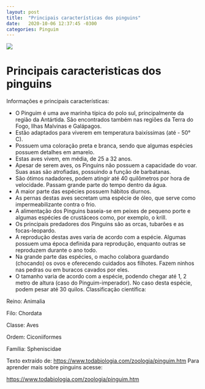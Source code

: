 ```yaml
---
layout: post
title:  "Principais características dos pinguins"
date:   2020-10-06 12:37:45 -0300
categories: Pinguim
---
```


<img src ="{{ '/assets/imagens/ping2.jpg' | relative_url}}">

<h1>Principais caracteristicas dos pinguins</h1>

Informações e principais características:

- O Pinguim é uma ave marinha típica do polo sul, principalmente da região da Antártida. São encontrados também nas regiões da Terra do Fogo, Ilhas Malvinas e Galápagos.
- Estão adaptados para viverem em temperatura baixíssimas (até - 50° C).
- Possuem uma coloração preta e branca, sendo que algumas espécies possuem detalhes em amarelo.
- Estas aves vivem, em média, de 25 a 32 anos.
- Apesar de serem aves, os Pinguins não possuem a capacidade do voar. Suas asas são atrofiadas, possuindo a função de barbatanas.
- São ótimos nadadores, podem atingir até 40 quilômetros por hora de velocidade. Passam grande parte do tempo dentro da água.
- A maior parte das espécies possuem hábitos diurnos.
- As pernas destas aves secretam uma espécie de óleo, que serve como impermeabilizante contra o frio.
- A alimentação dos Pinguins baseia-se em peixes de pequeno porte e algumas espécies de crustáceos como, por exemplo, o krill.
- Os principais predadores dos Pinguins são as orcas, tubarões e as focas-leopardo.
- A reprodução destas aves varia de acordo com a espécie. Algumas possuem uma época definida para reprodução, enquanto outras se reproduzem durante o ano todo. 
- Na grande parte das espécies, o macho colabora guardando (chocando) os ovos e oferecendo cuidados aos filhotes. Fazem ninhos nas pedras ou em buracos cavados por eles.
- O tamanho varia de acordo com a espécie, podendo chegar até 1, 2 metro de altura (caso do Pinguim-imperador). No caso desta espécie, podem pesar até 30 quilos.
Classificação científica:

Reino: Animalia

Filo: Chordata

Classe: Aves

Ordem: Ciconiiformes

Família: Spheniscidae

Texto extraído de: https://www.todabiologia.com/zoologia/pinguim.htm
Para aprender mais sobre pinguins acesse: 
<p><a href="https://www.todabiologia.com/zoologia/pinguim.htm"> https://www.todabiologia.com/zoologia/pinguim.htm</a></p>


